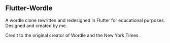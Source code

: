 ## Flutter-Wordle

A wordle clone rewritten and redesigned in Flutter for educational purposes.
Designed and created by me.

Credit to the original creator of Wordle and the New York Times.

